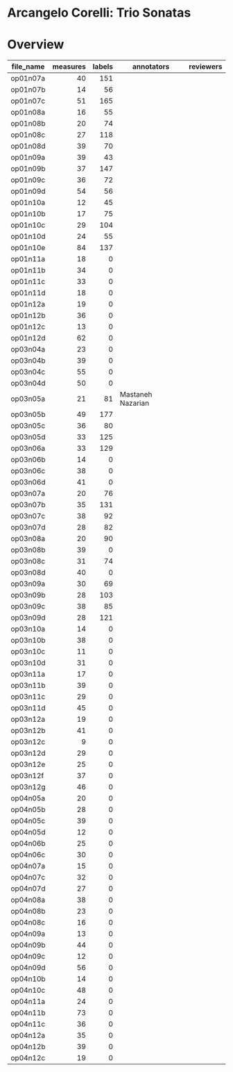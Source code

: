 # Arcangelo Corelli: Trio Sonatas 


# Overview
|file_name|measures|labels|   annotators    |reviewers|
|---------|-------:|-----:|-----------------|---------|
|op01n07a |      40|   151|                 |         |
|op01n07b |      14|    56|                 |         |
|op01n07c |      51|   165|                 |         |
|op01n08a |      16|    55|                 |         |
|op01n08b |      20|    74|                 |         |
|op01n08c |      27|   118|                 |         |
|op01n08d |      39|    70|                 |         |
|op01n09a |      39|    43|                 |         |
|op01n09b |      37|   147|                 |         |
|op01n09c |      36|    72|                 |         |
|op01n09d |      54|    56|                 |         |
|op01n10a |      12|    45|                 |         |
|op01n10b |      17|    75|                 |         |
|op01n10c |      29|   104|                 |         |
|op01n10d |      24|    55|                 |         |
|op01n10e |      84|   137|                 |         |
|op01n11a |      18|     0|                 |         |
|op01n11b |      34|     0|                 |         |
|op01n11c |      33|     0|                 |         |
|op01n11d |      18|     0|                 |         |
|op01n12a |      19|     0|                 |         |
|op01n12b |      36|     0|                 |         |
|op01n12c |      13|     0|                 |         |
|op01n12d |      62|     0|                 |         |
|op03n04a |      23|     0|                 |         |
|op03n04b |      39|     0|                 |         |
|op03n04c |      55|     0|                 |         |
|op03n04d |      50|     0|                 |         |
|op03n05a |      21|    81|Mastaneh Nazarian|         |
|op03n05b |      49|   177|                 |         |
|op03n05c |      36|    80|                 |         |
|op03n05d |      33|   125|                 |         |
|op03n06a |      33|   129|                 |         |
|op03n06b |      14|     0|                 |         |
|op03n06c |      38|     0|                 |         |
|op03n06d |      41|     0|                 |         |
|op03n07a |      20|    76|                 |         |
|op03n07b |      35|   131|                 |         |
|op03n07c |      38|    92|                 |         |
|op03n07d |      28|    82|                 |         |
|op03n08a |      20|    90|                 |         |
|op03n08b |      39|     0|                 |         |
|op03n08c |      31|    74|                 |         |
|op03n08d |      40|     0|                 |         |
|op03n09a |      30|    69|                 |         |
|op03n09b |      28|   103|                 |         |
|op03n09c |      38|    85|                 |         |
|op03n09d |      28|   121|                 |         |
|op03n10a |      14|     0|                 |         |
|op03n10b |      38|     0|                 |         |
|op03n10c |      11|     0|                 |         |
|op03n10d |      31|     0|                 |         |
|op03n11a |      17|     0|                 |         |
|op03n11b |      39|     0|                 |         |
|op03n11c |      29|     0|                 |         |
|op03n11d |      45|     0|                 |         |
|op03n12a |      19|     0|                 |         |
|op03n12b |      41|     0|                 |         |
|op03n12c |       9|     0|                 |         |
|op03n12d |      29|     0|                 |         |
|op03n12e |      25|     0|                 |         |
|op03n12f |      37|     0|                 |         |
|op03n12g |      46|     0|                 |         |
|op04n05a |      20|     0|                 |         |
|op04n05b |      28|     0|                 |         |
|op04n05c |      39|     0|                 |         |
|op04n05d |      12|     0|                 |         |
|op04n06b |      25|     0|                 |         |
|op04n06c |      30|     0|                 |         |
|op04n07a |      15|     0|                 |         |
|op04n07c |      32|     0|                 |         |
|op04n07d |      27|     0|                 |         |
|op04n08a |      38|     0|                 |         |
|op04n08b |      23|     0|                 |         |
|op04n08c |      16|     0|                 |         |
|op04n09a |      13|     0|                 |         |
|op04n09b |      44|     0|                 |         |
|op04n09c |      12|     0|                 |         |
|op04n09d |      56|     0|                 |         |
|op04n10b |      14|     0|                 |         |
|op04n10c |      48|     0|                 |         |
|op04n11a |      24|     0|                 |         |
|op04n11b |      73|     0|                 |         |
|op04n11c |      36|     0|                 |         |
|op04n12a |      35|     0|                 |         |
|op04n12b |      39|     0|                 |         |
|op04n12c |      19|     0|                 |         |
